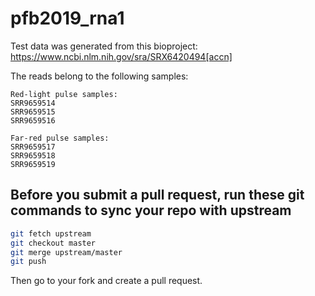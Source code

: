 # pfb2019_rna1

Test data was generated from this bioproject: https://www.ncbi.nlm.nih.gov/sra/SRX6420494[accn]

The reads belong to the following samples:

	Red-light pulse samples:
	SRR9659514
	SRR9659515
	SRR9659516

	Far-red pulse samples:
	SRR9659517
	SRR9659518
	SRR9659519	

## Before you submit a pull request, run these git commands to sync your repo with upstream
```bash
git fetch upstream
git checkout master
git merge upstream/master
git push
```
Then go to your fork and create a pull request. 
